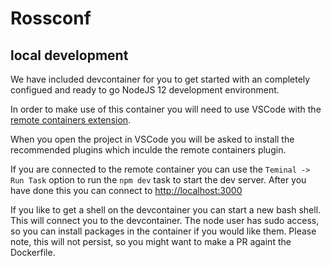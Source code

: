 # Rossconf

## local development

We have included devcontainer for you to get started with an completely configued and ready to go NodeJS 12 development environment. 

In order to make use of this container you will need to use VSCode with the [remote containers extension](https://marketplace.visualstudio.com/items?itemName=ms-vscode-remote.remote-containers).

When you open the project in VSCode you will be asked to install the recommended plugins which inculde the remote containers plugin.

If you are connected to the remote container you can use the `Teminal -> Run Task` option to run the `npm dev` task to start the dev server. After  you have done this you can connect to [http://localhost:3000](http://localhost:3000)

If you like to get a shell on the devcontainer you can start a new bash shell. This will connect you to the devcontainer. The node user has sudo access, so you can install packages in the container if you would like them. Please note, this will not persist, so you might want to make a PR againt the Dockerfile.